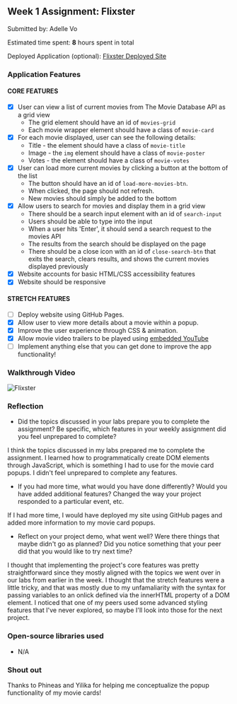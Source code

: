 ## Week 1 Assignment: Flixster

Submitted by: Adelle Vo 

Estimated time spent: **8** hours spent in total

Deployed Application (optional): [Flixster Deployed Site](ADD_LINK_HERE)

### Application Features

#### CORE FEATURES

- [x] User can view a list of current movies from The Movie Database API as a grid view
  - The grid element should have an id of `movies-grid`
  - Each movie wrapper element should have a class of `movie-card`
- [x] For each movie displayed, user can see the following details:
  - Title - the element should have a class of `movie-title`
  - Image - the `img` element should have a class of `movie-poster`
  - Votes - the element should have a class of `movie-votes`
- [x] User can load more current movies by clicking a button at the bottom of the list
  - The button should have an id of `load-more-movies-btn`.
  - When clicked, the page should not refresh.
  - New movies should simply be added to the bottom
- [x] Allow users to search for movies and display them in a grid view
  - There should be a search input element with an id of `search-input`
  - Users should be able to type into the input
  - When a user hits 'Enter', it should send a search request to the movies API
  - The results from the search should be displayed on the page
  - There should be a close icon with an id of `close-search-btn` that exits the search, clears results, and shows the current movies displayed previously
- [x] Website accounts for basic HTML/CSS accessibility features
- [x] Website should be responsive

#### STRETCH FEATURES

- [ ] Deploy website using GitHub Pages. 
- [x] Allow user to view more details about a movie within a popup.
- [x] Improve the user experience through CSS & animation.
- [x] Allow movie video trailers to be played using [embedded YouTube](https://support.google.com/youtube/answer/171780?hl=en)
- [ ] Implement anything else that you can get done to improve the app functionality!

### Walkthrough Video

![Flixster](https://media.giphy.com/media/PzOSvRS7qHyJ47A5ZO/giphy.gif)

### Reflection

* Did the topics discussed in your labs prepare you to complete the assignment? Be specific, which features in your weekly assignment did you feel unprepared to complete?

I think the topics discussed in my labs prepared me to complete the assignment. I learned how to programmatically create DOM elements through JavaScript, which is something I had to use for the movie card popups. I didn't feel unprepared to complete any features. 

* If you had more time, what would you have done differently? Would you have added additional features? Changed the way your project responded to a particular event, etc.
  
If I had more time, I would have deployed my site using GitHub pages and added more information to my movie card popups.

* Reflect on your project demo, what went well? Were there things that maybe didn't go as planned? Did you notice something that your peer did that you would like to try next time?

I thought that implementing the project's core features was pretty straightforward since they mostly aligned with the topics we went over in our labs from earlier in the week. I thought that the stretch features were a little tricky, and that was mostly due to my unfamaliarity with the syntax for passing variables to an onlick defined via the innerHTML property of a DOM element. I noticed that one of my peers used some advanced styling features that I've never explored, so maybe I'll look into those for the next project. 

### Open-source libraries used

- N/A

### Shout out

Thanks to Phineas and Yilika for helping me conceptualize the popup functionality of my movie cards! 

